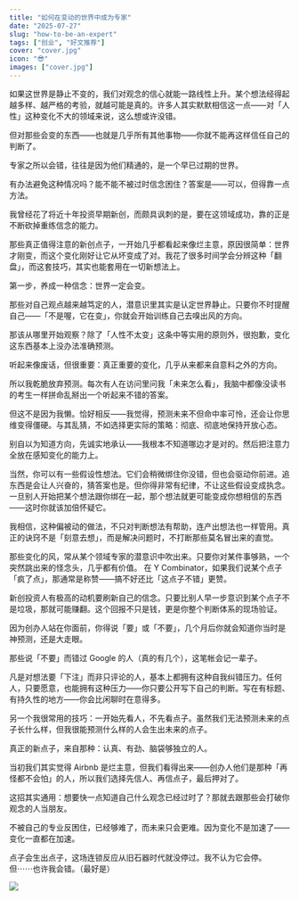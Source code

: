 ```yaml
---
title: "如何在变动的世界中成为专家"
date: "2025-07-27"
slug: "how-to-be-an-expert"
tags: ["创业", "好文推荐"]
cover: "cover.jpg"
icon: "😎"
images: ["cover.jpg"]
---
```

如果这世界是静止不变的，我们对观念的信心就能一路线性上升。某个想法经得起越多样、越严格的考验，就越可能是真的。许多人其实默默相信这一点——对「人性」这种变化不大的领域来说，这么想或许没错。



但对那些会变的东西——也就是几乎所有其他事物——你就不能再这样信任自己的判断了。



专家之所以会错，往往是因为他们精通的，是一个早已过期的世界。



有办法避免这种情况吗？能不能不被过时信念困住？答案是——可以，但得靠一点方法。



我曾经花了将近十年投资早期新创，而颇具讽刺的是，要在这领域成功，靠的正是不断砍掉重练信念的能力。



那些真正值得注意的新创点子，一开始几乎都看起来像烂主意，原因很简单：世界才刚变，而这个变化刚好让它从坏变成了对。我花了很多时间学会分辨这种「翻盘」，而这套技巧，其实也能套用在一切新想法上。



第一步，养成一种信念：世界一定会变。



那些对自己观点越来越笃定的人，潜意识里其实是认定世界静止。只要你不时提醒自己——「不是喔，它在变」，你就会开始训练自己去嗅出风的方向。



那该从哪里开始观察？除了「人性不太变」这条中等实用的原则外，很抱歉，变化这东西基本上没办法准确预测。



听起来像废话，但很重要：真正重要的变化，几乎从来都来自意料之外的方向。



所以我乾脆放弃预测。每次有人在访问里问我「未来怎么看」，我脑中都像没读书的考生一样拼命乱掰出一个听起来不错的答案。



但这不是因为我懒。恰好相反——我觉得，预测未来不但命中率可怜，还会让你思维变得僵硬。与其乱猜，不如选择更实际的策略：彻底、彻底地保持开放心态。



别自以为知道方向，先诚实地承认——我根本不知道哪边才是对的。然后把注意力全放在感知变化的能力上。



当然，你可以有一些假设性想法。它们会稍微绑住你没错，但也会驱动你前进。追东西是会让人兴奋的，猜答案也是。但你得非常有纪律，不让这些假设变成执念。
一旦别人开始把某个想法跟你绑在一起，那个想法就更可能变成你想相信的东西——这时你就该加倍怀疑它。



我相信，这种偏被动的做法，不只对判断想法有帮助，连产出想法也一样管用。真正的诀窍不是「刻意去想」，而是解决问题时，不打断那些莫名冒出来的直觉。



那些变化的风，常从某个领域专家的潜意识中吹出来。只要你对某件事够熟，一个突然跳出来的怪念头，几乎都有价值。
在 Y Combinator，如果我们说某个点子「疯了点」，那通常是称赞——搞不好还比「这点子不错」更赞。



新创投资人有极高的动机要刷新自己的信念。只要比别人早一步意识到某个点子不是垃圾，那就可能赚翻。这个回报不只是钱，更是你整个判断体系的现场验证。



因为创办人站在你面前，你得说「要」或「不要」，几个月后你就会知道你当时是神预测，还是大走眼。



那些说「不要」而错过 Google 的人（真的有几个），这笔帐会记一辈子。



凡是对想法要「下注」而非只评论的人，基本上都拥有这种自我纠错压力。任何人，只要愿意，也能拥有这种压力——你只要公开写下自己的判断。写在有标题、有持久性的地方——你会比闲聊时在意得多。



另一个我很常用的技巧：一开始先看人，不先看点子。虽然我们无法预测未来的点子长什么样，但我很能预测什么样的人会生出未来的点子。



真正的新点子，来自那种：认真、有劲、脑袋够独立的人。



当初我们其实觉得 Airbnb 是烂主意，但我们看得出来——创办人他们是那种「再怪都不会怕」的人，所以我们选择先信人、再信点子，最后押对了。



这招其实通用：想要快一点知道自己什么观念已经过时了？那就去跟那些会打破你观念的人当朋友。



不被自己的专业反困住，已经够难了，而未来只会更难。因为变化不是加速了——变化一直都在加速。



点子会生出点子，这场连锁反应从旧石器时代就没停过。我不认为它会停。
但⋯⋯也许我会错。（最好是）




![](https://prod-files-secure.s3.us-west-2.amazonaws.com/112d0858-5090-4d34-a606-b75eb8d65fd2/46476355-9cf3-4e99-9b7a-3531bc426380/1000202064.png?X-Amz-Algorithm=AWS4-HMAC-SHA256&X-Amz-Content-Sha256=UNSIGNED-PAYLOAD&X-Amz-Credential=ASIAZI2LB4664RH7AX22%2F20251001%2Fus-west-2%2Fs3%2Faws4_request&X-Amz-Date=20251001T112801Z&X-Amz-Expires=3600&X-Amz-Security-Token=IQoJb3JpZ2luX2VjEHwaCXVzLXdlc3QtMiJIMEYCIQDGUYmbX3CNsrkyAEQJgNWu%2BhZTkF1lw58VHpa4iTxrjAIhAPYxJl2otkoX1G99ScAgsWe3RVGEPX4xu78rZJ5a7ehpKv8DCBQQABoMNjM3NDIzMTgzODA1IgzgdadYpEzA38n2q7cq3ANmW%2Flq2qZZoHfDpPke4ooj%2FkIsU0WCkPF5V06rz8zxOvqRpT2LL5yLx0ZaW89HE%2F5dDFeDiFpNSLKNwJUs0olzYenC%2FjIXR2yDY2zHo05KsZbzTDJhcEIazqsMFXFvcYAXMUFi3pNrjY6rYaGDObV4J4rnV9TvZBuCOyFhZgm30J03UY7A%2FdsIpbnvjqlUPoNe047ucBnLPKv0hLZ9vfGMXQjCzho0Z3or8Yvrb568D1xJFKoaf8CGNBCQLgMNC72N%2BxNoKmZnYBsb9FHxRtPaqzw6sk6UU7mvJVj4cR0crG%2BiURUA6N1hMnbWmlfggJXaMa6fAeugm4DZcSwRd2ir9LArbogxMu9WQ%2FNYZk6tVNJe482WrAgvLz7eDfo%2BjGBXpgzAm2Loch6q9aAGk9PGZwD1pOWw%2BXXwtB995MSR3zBj6ERGccs6VvhHr%2BD05%2FyYrBqPHEoYNzkgWl%2BUwfV%2FWI66YOXAu8zQhn9gWdEIf1gt%2B%2FqvxG5Lx4F2o26Ccb0fHLkNLu3RGzeP5CWHlBR2sasfCJKFhsi4VOZUJYUe%2FGGdkUzetmRv0oEVFpbT5veHW31GtqLZ52Iv3EUKU0lmHiU3kmTObd4eCWM1tOVzrZYc2s2tHBSVItqiGTDXnPTGBjqkARLyyUWttogPDsOxeini6YSUEbzNOpWg2hr7CT8v0g0p0oA5xQBpyOIGckRMxW8LKA2sK6lLQBYvQMTEaPVusN3bfv00yNZfPI7mnfIvppy76HQuGIthFdX1UTBqeD0bM3VduRkopov9kKH%2FXtWe3SFcxPTtQzZY7LdtrqWRMOMcM2kvqF0bumZZHmydvZ5YVqgx02a86pG9CYo3GKryMTIW35%2FZ&X-Amz-Signature=7e0171bf96f66afe29bbe9638ebad70589d9e82c9fd4a68bc42e22af3ac9014c&X-Amz-SignedHeaders=host&x-amz-checksum-mode=ENABLED&x-id=GetObject)

